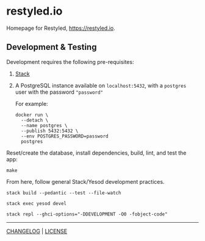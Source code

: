 # restyled.io

Homepage for Restyled, https://restyled.io.

## Development & Testing

Development requires the following pre-requisites:

1. [Stack](https://docs.haskellstack.org/en/stable/README/)
1. A PostgreSQL instance available on `localhost:5432`, with a `postgres` user
   with the password `"password"`

   For example:

   ```console
   docker run \
     --detach \
     --name postgres \
     --publish 5432:5432 \
     --env POSTGRES_PASSWORD=password
     postgres
   ```

Reset/create the database, install dependencies, build, lint, and test the app:

```console
make
```

From here, follow general Stack/Yesod development practices.


```console
stack build --pedantic --test --file-watch
```

```console
stack exec yesod devel
```

```console
stack repl --ghci-options="-DDEVELOPMENT -O0 -fobject-code"
```

---

[CHANGELOG](./CHANGELOG.md) | [LICENSE](./LICENSE)
